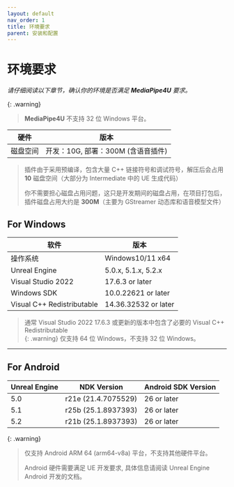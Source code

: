 ```yaml
---
layout: default
nav_order: 1
title: 环境要求
parent: 安装和配置
---
```


# 环境要求   

*请仔细阅读以下章节，确认你的环境是否满足 **MediaPipe4U** 要求。*

{: .warning}
> **MediaPipe4U** 不支持 32 位 Windows 平台。

|硬件|版本|
|--------|--------------|
| 磁盘空间 | 开发：10G, 部署：300M (含语音插件)|   


> 插件由于采用预编译，包含大量 C++ 链接符号和调试符号，解压后会占用 **10** 磁盘空间（大部分为 Intermediate 中的 UE 生成代码）
> 
> 你不需要担心磁盘占用问题，这只是开发期间的磁盘占用，在项目打包后，插件磁盘占用大约是 **300M**（主要为 GStreamer 动态库和语音模型文件）


## For Windows 

|软件|版本|
|--------|--------------|
|操作系统|Windows10/11 x64|
|Unreal Engine |5.0.x, 5.1.x, 5.2.x|
|Visual Studio 2022 | 17.6.3 or later|
|Windows SDK|10.0.22621 or later|
|Visual C++ Redistributable|14.36.32532 or later|

> 通常 Visual Studio 2022 17.6.3 或更新的版本中包含了必要的 Visual C++ Redistributable    
{: .warning}
> 仅支持 64 位 Windows，不支持 32 位 Windows。


---

## For Android 

|Unreal Engine| NDK Version | Android SDK Version |
|--------|--------------|----------------------|
| 5.0 | r21e (21.4.7075529)  | 26 or later |
| 5.1 | r25b (25.1.8937393)  | 26 or later |
| 5.2 | r21b (25.1.8937393)  | 26 or later |

{: .warning}
> 仅支持 Android ARM 64 (arm64-v8a) 平台，不支持其他硬件平台。   
>
> Android 硬件需要满足 UE 开发要求, 具体信息请阅读 Unreal Engine Android 开发的文档。


